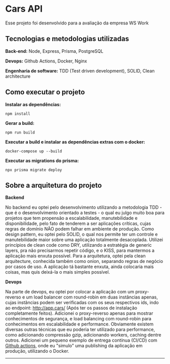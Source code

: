 # Cars API

Esse projeto foi desenvolvido para a avaliação da empresa WS Work

## Tecnologias e metodologias utilizadas

**Back-end:** Node, Express, Prisma, PostgreSQL

**Devops:** Github Actions, Docker, Nginx

**Engenharia de software:** TDD (Test driven development), SOLID, Clean architecture

## Como executar o projeto

**Instalar as dependências:**

```console
npm install
```

**Gerar a build:**

```console
npm run build
```

**Executar a build e instalar as dependências extras com o docker:**

```console
docker-compose up --build
```

**Executar as migrations do prisma:**

```console
npx prisma migrate deploy
```

## Sobre a arquitetura do projeto

**Backend**

No backend eu optei pelo desenvolvimento utilizando a metodologia TDD - que é o desenvolvimento orientado a testes - o qual eu julgo
muito boa para projetos que tem propensão a escalabilidade, manutebilidade e disponibilidade, pelo fato de tenderem a ser aplicações críticas, cujas regras de domínio NÃO podem falhar em ambiente de produção. Como design pattern, eu optei pelo SOLID, o qual nos permite ter um controle e manutebilidade maior sobre uma aplicação totalmente desacoplada. Utilizei princípios de clean code como DRY, utilizando a estratégia de generic layers, pra não precisarmos repetir código, e o KISS, para mantermos a aplicação mais enxuta possível. Para a arquitetura, optei pela clean arquitecture, conhecida também como onion, separando regras de negócio por casos de uso. A aplicação tá bastante enxuta, ainda colocaria mais coisas, mas quis deixá-la o mais simples possível.

**Devops**

Na parte de devops, eu optei por colocar a aplicação com um proxy-reverso e um load balancer com round-robin em duas instâncias apenas, cujas instâncias podem ser verificadas com os seus respectivos ids, indo ao endpoint: http://app.cars/ (Após ter os passos de instalação completamente feitos).
Adicionei o proxy-reverso apenas para mostrar conhecimentos de segurança, e load balancing com round-robin para conhecimentos em escalabilidade e performance. Obviamente existem diversas outras técnicas que eu poderia ter utilizado para performance, como adicionando compressão gzip, adicionando workers, caching dentre outros.
Adicionei um pequeno exemplo de entrega contínua (CI/CD) com [Github actions](./.github/workflows/main.yml), onde eu "simulo" uma publishing da aplicação em produção, utilizando o Docker.

---
